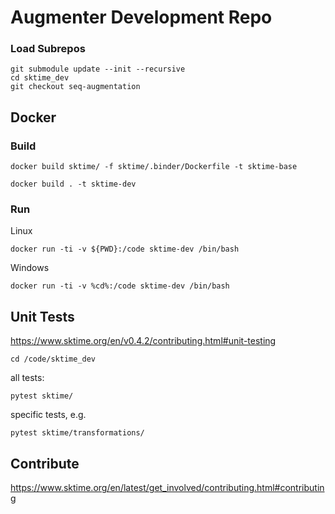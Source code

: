 # Augmenter Development Repo
### Load Subrepos
```
git submodule update --init --recursive
cd sktime_dev
git checkout seq-augmentation
```

## Docker
### Build
```
docker build sktime/ -f sktime/.binder/Dockerfile -t sktime-base
```

```
docker build . -t sktime-dev
```

### Run
Linux
```
docker run -ti -v ${PWD}:/code sktime-dev /bin/bash
```
Windows
```
docker run -ti -v %cd%:/code sktime-dev /bin/bash
```


## Unit Tests
https://www.sktime.org/en/v0.4.2/contributing.html#unit-testing

```
cd /code/sktime_dev
```

all tests:
```
pytest sktime/
```

specific tests, e.g.
```
pytest sktime/transformations/
```


## Contribute
https://www.sktime.org/en/latest/get_involved/contributing.html#contributing

